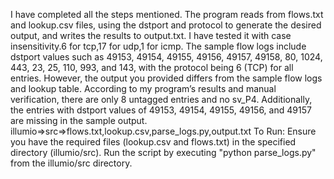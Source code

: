 I have completed all the steps mentioned. The program reads from flows.txt and lookup.csv files, using the dstport and protocol to generate the desired output, and writes the results to output.txt. I have tested it with case insensitivity.6 for tcp,17 for udp,1 for icmp.
The sample flow logs include dstport values such as 49153, 49154, 49155, 49156, 49157, 49158, 80, 1024, 443, 23, 25, 110, 993, and 143, with the protocol being 6 (TCP) for all entries. However, the output you provided differs from the sample flow logs and lookup table. According to my program’s results and manual verification, there are only 8 untagged entries and no sv_P4. Additionally, the entries with dstport values of 49153, 49154, 49155, 49156, and 49157 are missing in the sample output.
illumio=>src=>flows.txt,lookup.csv,parse_logs.py,output.txt
To Run:
Ensure you have the required files (lookup.csv and flows.txt) in the specified directory (illumio/src).
Run the script by executing "python parse_logs.py" from the illumio/src directory.